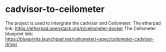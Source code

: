 # cadvisor-to-ceilometer
The project is used to intergrate the cadvisor and Ceilometer.
The etherpad link: https://etherpad.openstack.org/p/ceilometer-docker
The Ceilometer blueprint link: https://blueprints.launchpad.net/ceilometer/+spec/ceilometer-cadvisor-driver 
